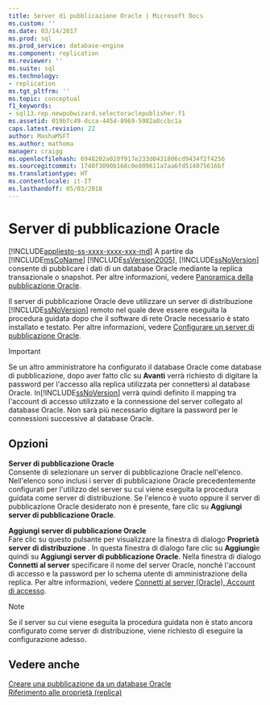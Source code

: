 ```yaml
---
title: Server di pubblicazione Oracle | Microsoft Docs
ms.custom: ''
ms.date: 03/14/2017
ms.prod: sql
ms.prod_service: database-engine
ms.component: replication
ms.reviewer: ''
ms.suite: sql
ms.technology:
- replication
ms.tgt_pltfrm: ''
ms.topic: conceptual
f1_keywords:
- sql13.rep.newpubwizard.selectoraclepublisher.f1
ms.assetid: 019b7c49-dcca-445d-8969-5982a8ccbc1a
caps.latest.revision: 22
author: MashaMSFT
ms.author: mathoma
manager: craigg
ms.openlocfilehash: 6948202a020f917e233d0431806cd9434f2f4256
ms.sourcegitcommit: 1740f3090b168c0e809611a7aa6fd514075616bf
ms.translationtype: HT
ms.contentlocale: it-IT
ms.lasthandoff: 05/03/2018
---
```

# <a name="oracle-publisher"></a>Server di pubblicazione Oracle
[!INCLUDE[appliesto-ss-xxxx-xxxx-xxx-md](../../includes/appliesto-ss-xxxx-xxxx-xxx-md.md)]
  A partire da [!INCLUDE[msCoName](../../includes/msconame-md.md)] [!INCLUDE[ssVersion2005](../../includes/ssversion2005-md.md)], [!INCLUDE[ssNoVersion](../../includes/ssnoversion-md.md)] consente di pubblicare i dati di un database Oracle mediante la replica transazionale o snapshot. Per altre informazioni, vedere [Panoramica della pubblicazione Oracle](../../relational-databases/replication/non-sql/oracle-publishing-overview.md).  
  
 Il server di pubblicazione Oracle deve utilizzare un server di distribuzione [!INCLUDE[ssNoVersion](../../includes/ssnoversion-md.md)] remoto nel quale deve essere eseguita la procedura guidata dopo che il software di rete Oracle necessario è stato installato e testato. Per altre informazioni, vedere [Configurare un server di pubblicazione Oracle](../../relational-databases/replication/non-sql/configure-an-oracle-publisher.md).  
  
> [!IMPORTANT]  
>  Se un altro amministratore ha configurato il database Oracle come database di pubblicazione, dopo aver fatto clic su **Avanti** verrà richiesto di digitare la password per l'accesso alla replica utilizzata per connettersi al database Oracle. In[!INCLUDE[ssNoVersion](../../includes/ssnoversion-md.md)] verrà quindi definito il mapping tra l'account di accesso utilizzato e la connessione del server collegato al database Oracle. Non sarà più necessario digitare la password per le connessioni successive al database Oracle.  
  
## <a name="options"></a>Opzioni  
 **Server di pubblicazione Oracle**  
 Consente di selezionare un server di pubblicazione Oracle nell'elenco. Nell'elenco sono inclusi i server di pubblicazione Oracle precedentemente configurati per l'utilizzo del server su cui viene eseguita la procedura guidata come server di distribuzione. Se l'elenco è vuoto oppure il server di pubblicazione Oracle desiderato non è presente, fare clic su **Aggiungi server di pubblicazione Oracle**.  
  
 **Aggiungi server di pubblicazione Oracle**  
 Fare clic su questo pulsante per visualizzare la finestra di dialogo **Proprietà server di distribuzione** . In questa finestra di dialogo fare clic su **Aggiungi**e quindi su **Aggiungi server di pubblicazione Oracle**. Nella finestra di dialogo **Connetti al server** specificare il nome del server Oracle, nonché l'account di accesso e la password per lo schema utente di amministrazione della replica. Per altre informazioni, vedere [Connetti al server &#40;Oracle&#41;, Account di accesso](../../relational-databases/replication/connect-to-server-oracle-login.md).  
  
> [!NOTE]  
>  Se il server su cui viene eseguita la procedura guidata non è stato ancora configurato come server di distribuzione, viene richiesto di eseguire la configurazione adesso.  
  
## <a name="see-also"></a>Vedere anche  
 [Creare una pubblicazione da un database Oracle](../../relational-databases/replication/publish/create-a-publication-from-an-oracle-database.md)   
 [Riferimento alle proprietà &#40;replica&#41;](../../relational-databases/replication/properties-reference-replication.md)  
  
  
